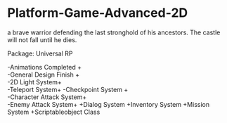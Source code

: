 # Platform-Game-Advanced-2D
 
 
 a brave warrior defending the last stronghold of his ancestors. The castle will not fall until he dies.

Package:
Universal RP

-Animations Completed +                                                                                                                              
-General Design Finish +                                                                                                               
-2D Light System+                                                                                                            
-Teleport System+
-Checkpoint System +                                                                                                              
-Character Attack System+  
-Enemy Attack System+ 
+Dialog System
+Inventory System
+Mission System
+Scriptableobject Class





